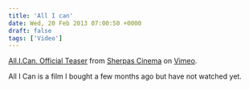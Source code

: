 ```yaml
---
title: 'All I can'
date: Wed, 20 Feb 2013 07:00:50 +0000
draft: false
tags: ['Video']
---
```


[All.I.Can. Official Teaser](http://vimeo.com/16442800) from [Sherpas Cinema](http://vimeo.com/sherpascinema) on [Vimeo](http://vimeo.com).

All I Can is a film I bought a few months ago but have not watched yet.